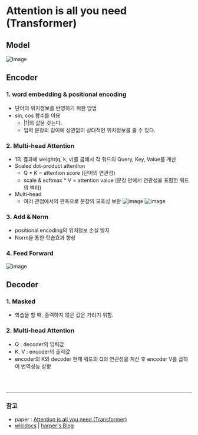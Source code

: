 # Attention is all you need (Transformer)
## Model
![image](https://user-images.githubusercontent.com/41243762/100835929-bf673580-34b1-11eb-8d45-6a3904b8cbd3.png)
## Encoder
### 1. word embedding & positional encoding
- 단어의 위치정보를 반영하기 위한 방법
- sin, cos 함수를 이용 
   - |1|의 값을 갖는다.
   - 입력 문장의 길이에 상관없이 상대적인 위치정보를 줄 수 있다.
### 2.  Multi-head Attention
- 1의 결과에 weight(q, k, v)를 곱해서 각 워드의 Query, Key, Value를 계산
- Scaled dot-product attention
   - Q * K = attention score (단어의 연관성)
   - scale & softmax * V = attention value (문장 안에서 연관성을 포함한 워드의 벡터)
- Multi-head
   - 여러 관점에서의 관측으로 문장의 모호성 보완
![image](https://user-images.githubusercontent.com/41243762/100834018-7b266600-34ae-11eb-9b09-7821057c354d.png)
![image](https://user-images.githubusercontent.com/41243762/100832684-afe4ee00-34ab-11eb-88eb-f81792eed60d.png)
### 3. Add & Norm
- positional encoding의 위치정보 손실 방지
- Norm을 통한 학습효과 향상
### 4. Feed Forward
![image](https://user-images.githubusercontent.com/41243762/100834143-b6c13000-34ae-11eb-9acc-9af8be84c971.png)
## Decoder
### 1. Masked
- 학습을 할 때, 출력하지 않은 값은 가리기 위함.
### 2.  Multi-head Attention
- Q : decoder의 입력값
- K, V : encoder의 출력값 
- encoder의 K와 decoder 현재 워드의 Q의 연관성을 계산 후 encoder V를 곱하여 번역성능 상향



<br><br>



---
### 참고
- paper : [Attention is all you need (Transformer)](https://arxiv.org/abs/1706.03762)
- [wikidocs](https://wikidocs.net/31379) | 
   [harper's Blog](https://machinereads.com/2018/09/26/attention-is-all-you-need/) 
